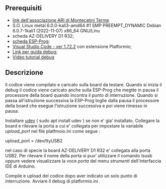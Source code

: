 
## Prerequisiti

- [link dell'associazione ARI di Montecatini Terme](https://arimontecatini.it/index.html)
- S.O. Linux metal 6.0.0-kali3-amd64 #1 SMP PREEMPT_DYNAMIC Debian 6.0.7-1kali1 (2022-11-07) x86_64 GNU/Linu
- scheda AZ-DELIVERY D1 R32;
- [scheda ESP-Prog](https://docs.platformio.org/en/latest/plus/debug-tools/esp-prog.html#drivers);
- [Visual Studio Code - ver 1.72.2](https://code.visualstudio.com) con estensione Platformio;
- [Link per guida debug](https://piolabs.com/blog/insights/debugging-introduction.html);
- [Video tutorial debug](https://www.youtube.com/watch?v=psMqilqlrRQ )


## Descrizione

Il codice viene compilato e caricato sulla board da testare. Quando si inizia il debug il codice viene caricato anche sulla ESP-Prog che megtte in pausa il processore della board quando incontra il punto di interruzione. Quando si passa all'istruzione successiva la ESP-Prog toglie dalla pausa il processore della board che esegue l'istruzione successiva e poi viene rimesso in pausa.

Installare [udev](https://wiki.debian.org/it/udev) ( sudo apt install udev ) se non e' gia' installato.
Collegare la board e rilevare la porta a cui e' collegata per impostare la variabile *upload_port* nel file platfmoio.ini come segue :

upload_port = /dev/ttyUSB2

nel caso di specie la board AZ-DELIVERY D1 R32 e' collegata alla porta USB2. Per rilevare il nome della porta si puo' utilizzare il comando lsusb oppure vedere visualizzare la voce *porta* del menu *strumenti* dell'interfaccia IDE di Arduino.

Compile e upload del codice dopo aver indicato un solo punto di interruzione.
Avviare il debug di platformio.ini .
